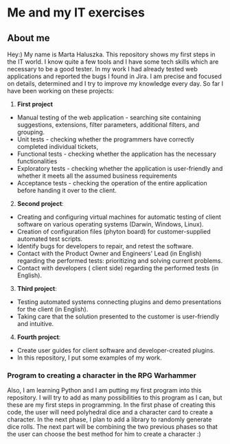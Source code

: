 # Me and my IT exercises
## About me
Hey:)
My name is Marta Haluszka.
This repository shows my first steps in the IT world.
I know quite a few tools and I have some tech skills which are necessary to be a good tester.
In my work I had already tested web applications and reported the bugs I found in Jira.
I am precise and focused on details, determined and I try to improve my knowledge every day. So far I have been working on these projects:
1. **First project**
- Manual testing of the web application - searching site containing suggestions, extensions, filter parameters, additional filters, and grouping.
- Unit tests - checking whether the programmers have correctly completed individual tickets,
- Functional tests - checking whether the application has the necessary functionalities
- Exploratory tests - checking whether the application is user-friendly and whether it meets all the assumed business requirements
- Acceptance tests - checking the operation of the entire application before handing it over to the client.
2. **Second project**:
- Creating and configuring virtual machines for automatic testing of client software on various operating systems (Darwin, Windows, Linux).
- Creation of configuration files (phyton board) for customer-supplied automated test scripts.
- Identify bugs for developers to repair, and retest the software.
- Contact with the Product Owner and Engineers' Lead (in English) regarding the performed tests: prioritizing and solving current problems.
- Contact with developers ( client side) regarding the performed tests (in English).
3. **Third project**:
- Testing automated systems connecting plugins and demo presentations for the client (in English).
- Taking care that the solution presented to the customer is user-friendly and intuitive.
4. **Fourth project**:
- Create user guides for client software and developer-created plugins.
- In this repository, I put some examples of my work.

### Program to creating a character in the RPG Warhammer
Also, I am learning Python and I am putting my first program into this repository. I will try to add as many possibilities to this program as I can, but these are my first steps in programming.
In the first phase of creating this code, the user will need polyhedral dice and a character card to create a character.
In the next phase, I plan to add a library to randomly generate dice rolls.
The next part will be combining the two previous phases so that the user can choose the best method for him to create a character :)
